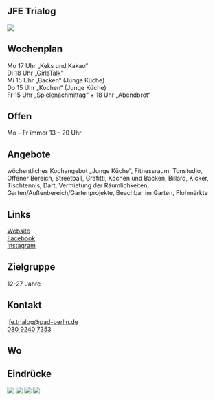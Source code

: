 ## JFE Trialog
<img id="topmedia" src="images/Logos/Trialog.jpg" />

## Wochenplan
Mo  17 Uhr „Keks und Kakao“<br>
Di  18 Uhr „GirlsTalk“<br>
Mi  15 Uhr „Backen“ (Junge Küche)<br>
Do  15 Uhr „Kochen“ (Junge Küche)<br>
Fr  15 Uhr „Spielenachmittag“ + 18 Uhr „Abendbrot“<br>

## Offen
Mo – Fr  immer 13 – 20 Uhr

## Angebote
<p id="activities">
wöchentliches Kochangebot „Junge Küche“, Fitnessraum, Tonstudio, Offener Bereich, Streetball, Grafitti, Kochen und Backen, Billard, Kicker, Tischtennis, Dart, Vermietung der Räumlichkeiten, Garten/Außenbereich/Gartenprojekte, Beachbar im Garten, Flohmärkte
</p>

## Links
<a class="external_link" href="https://www.pad-berlin.de/jugendarbeit-praevention-und-qualifikation/jfe-trialog">Website</a><br>
<a class="external_link" href="https://de-de.facebook.com/jfe.trialog/">Facebook</a><br>
<a class="external_link" href="https://www.instagram.com/jfe.trialog/">Instagram</a>

## Zielgruppe
12-27 Jahre

## Kontakt
[jfe.trialog@pad-berlin.de](mailto:jfe.trialog@pad-berlin.de)<br>
<a href="tel:+493092407353">030 9240 7353</a>

## Wo
<div id="gmap"></div>
<script>window.onload = showMap('Ahrenshooper Straße 7, 13051 Berlin', 0, 'gmap_mini')</script>

## Eindrücke
<div class="mediacontainer">
  <img src="/Jugendklubs/images/JFE_Trialog/2024-Trialog-Rechtsberatung_Plakat.pdf" />
  <img src="images/JFE_Trialog/2.jpg" />
  <img src="images/JFE_Trialog/3.jpg" />
  <img src="images/JFE_Trialog/4.jpg" />
</div>
